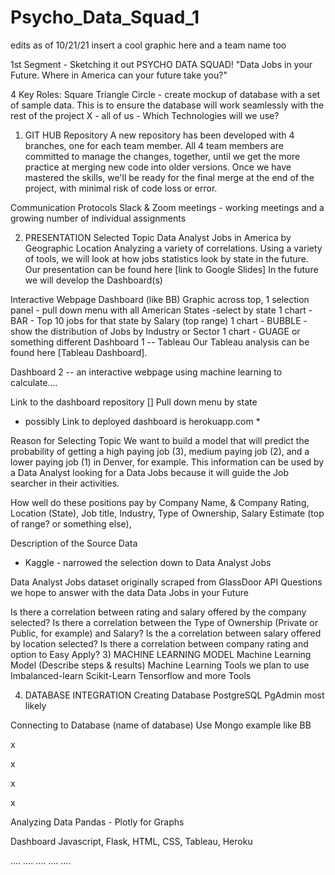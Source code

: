 # Psycho_Data_Squad_1
edits as of 10/21/21 insert a cool graphic here and a team name too

1st Segment - Sketching it out
PSYCHO DATA SQUAD!
"Data Jobs in your Future. Where in America can your future take you?"

4 Key Roles:
Square
Triangle
Circle - create mockup of database with a set of sample data.
This is to ensure the database will work seamlessly with the rest of the project
X - all of us - Which Technologies will we use?
1) GIT HUB Repository
A new repository has been developed with 4 branches, one for each team member. All 4 team members are committed to manage the changes, together, until we get the more practice at merging new code into older versions.
Once we have mastered the skills, we'll be ready for the final merge at the end of the project, with minimal risk of code loss or error.

Communication Protocols
Slack & Zoom meetings - working meetings and a growing number of individual assignments

2) PRESENTATION
Selected Topic
Data Analyst Jobs in America by Geographic Location Analyzing a variety of correlations.
Using a variety of tools, we will look at how jobs statistics look by state in the future. Our presentation can be found here [link to Google Slides] In the future we will develop the Dashboard(s)

Interactive Webpage Dashboard (like BB) 
Graphic across top,
1 selection panel - pull down menu with all American States -select by state
1 chart - BAR - Top 10 jobs for that state by Salary (top range)
1 chart - BUBBLE - show the distribution of Jobs by Industry or Sector
1 chart - GUAGE or something different
Dashboard 1 -- Tableau Our Tableau analysis can be found here [Tableau Dashboard].

Dashboard 2 -- an interactive webpage using machine learning to calculate....

Link to the dashboard repository []
Pull down menu by state
 * possibly Link to deployed dashboard is herokuapp.com *

Reason for Selecting Topic
We want to build a model that will predict the probability of getting a high paying job (3), medium paying job (2), and a lower paying job (1) in Denver, for example.
This information can be used by a Data Analyst looking for a Data Jobs because it will guide the Job searcher in their activities.

How well do these positions pay by Company Name, & Company Rating, Location (State), Job title, Industry, Type of Ownership, Salary Estimate (top of range? or something else),

Description of the Source Data
 - Kaggle - narrowed the selection down to Data Analyst Jobs

Data Analyst Jobs dataset originally scraped from GlassDoor API
Questions we hope to answer with the data
Data Jobs in your Future

Is there a correlation between rating and salary offered by the company selected?
Is there a correlation between the Type of Ownership (Private or Public, for example) and Salary?
Is the a correlation between salary offered by location selected?
Is there a correlation between company rating and option to Easy Apply?
3) MACHINE LEARNING MODEL
Machine Learning Model (Describe steps & results)
Machine Learning Tools we plan to use
Imbalanced-learn
Scikit-Learn
Tensorflow and more
Tools


4) DATABASE INTEGRATION
Creating Database
PostgreSQL PgAdmin most likely

Connecting to Database
(name of database) Use Mongo example like BB

x

x

x

x

Analyzing Data
Pandas - Plotly for Graphs

Dashboard
Javascript, Flask, HTML, CSS, Tableau, Heroku





....
....
....
....
....
